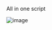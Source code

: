 All in one script

![image](https://github.com/opiran-club/pf-tun/assets/130220895/6eac475c-dcb1-4dd1-a9f0-17eca8246060)

